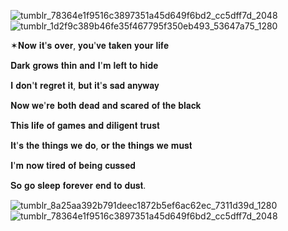 ![tumblr_78364e1f9516c3897351a45d649f6bd2_cc5dff7d_2048](https://github.com/user-attachments/assets/08acae6f-b75c-48bc-b751-f3b4d4ffc1ee)
![tumblr_1d2f9c389b46fe35f467795f350eb493_53647a75_1280](https://github.com/user-attachments/assets/dabad276-eccb-46ca-ae25-5f7a426a04a5)


✶𝐍𝐨𝐰 𝐢𝐭'𝐬 𝐨𝐯𝐞𝐫, 𝐲𝐨𝐮'𝐯𝐞 𝐭𝐚𝐤𝐞𝐧 𝐲𝐨𝐮𝐫 𝐥𝐢𝐟𝐞

𝐃𝐚𝐫𝐤 𝐠𝐫𝐨𝐰𝐬 𝐭𝐡𝐢𝐧 𝐚𝐧𝐝 𝐈'𝐦 𝐥𝐞𝐟𝐭 𝐭𝐨 𝐡𝐢𝐝𝐞

𝐈 𝐝𝐨𝐧'𝐭 𝐫𝐞𝐠𝐫𝐞𝐭 𝐢𝐭, 𝐛𝐮𝐭 𝐢𝐭'𝐬 𝐬𝐚𝐝 𝐚𝐧𝐲𝐰𝐚𝐲

𝐍𝐨𝐰 𝐰𝐞'𝐫𝐞 𝐛𝐨𝐭𝐡 𝐝𝐞𝐚𝐝 𝐚𝐧𝐝 𝐬𝐜𝐚𝐫𝐞𝐝 𝐨𝐟 𝐭𝐡𝐞 𝐛𝐥𝐚𝐜𝐤

𝐓𝐡𝐢𝐬 𝐥𝐢𝐟𝐞 𝐨𝐟 𝐠𝐚𝐦𝐞𝐬 𝐚𝐧𝐝 𝐝𝐢𝐥𝐢𝐠𝐞𝐧𝐭 𝐭𝐫𝐮𝐬𝐭

𝐈𝐭'𝐬 𝐭𝐡𝐞 𝐭𝐡𝐢𝐧𝐠𝐬 𝐰𝐞 𝐝𝐨, 𝐨𝐫 𝐭𝐡𝐞 𝐭𝐡𝐢𝐧𝐠𝐬 𝐰𝐞 𝐦𝐮𝐬𝐭

𝐈'𝐦 𝐧𝐨𝐰 𝐭𝐢𝐫𝐞𝐝 𝐨𝐟 𝐛𝐞𝐢𝐧𝐠 𝐜𝐮𝐬𝐬𝐞𝐝

𝐒𝐨 𝐠𝐨 𝐬𝐥𝐞𝐞𝐩 𝐟𝐨𝐫𝐞𝐯𝐞𝐫 𝐞𝐧𝐝 𝐭𝐨 𝐝𝐮𝐬𝐭.


![tumblr_8a25aa392b791deec1872b5ef6ac62ec_7311d39d_1280](https://github.com/user-attachments/assets/332759d8-c3b9-49b4-be49-d226838419e8)
![tumblr_78364e1f9516c3897351a45d649f6bd2_cc5dff7d_2048](https://github.com/user-attachments/assets/08acae6f-b75c-48bc-b751-f3b4d4ffc1ee)
